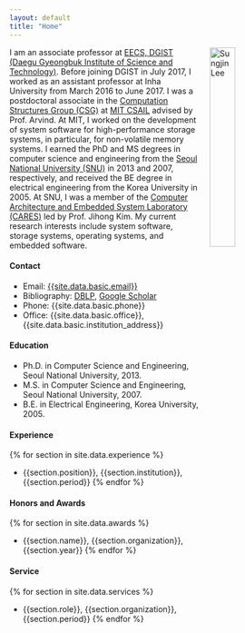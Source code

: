 ```yaml
---
layout: default
title: "Home"
---
```


<img align="right" style="width: 30%; padding-left: 3%;" src="{{ site.github.url }}/assets/profile.jpg" alt="Sungjin Lee">

I am an associate professor at [EECS, DGIST (Daegu Gyeongbuk Institute of Science and Technology)](eecs.dgist.ac.kr). Before joining DGIST in July 2017, I worked as an assistant professor at Inha University from March 2016 to June 2017. I was a postdoctoral associate in the [Computation Structures Group (CSG)](http://www.csg.csail.mit.edu/) at [MIT CSAIL](http://www.csail.mit.edu/) advised by Prof. Arvind. At MIT, I worked on the development of system software for high-performance storage systems, in particular, for non-volatile memory systems. I earned the PhD and MS degrees in computer science and engineering from the [Seoul National University (SNU)](http://snu.ac.kr/) in 2013 and 2007, respectively, and received the BE degree in electrical engineering from the Korea University in 2005. At SNU, I was a member of the [Computer Architecture and Embedded System Laboratory (CARES)](http://cares.snu.ac.kr/) led by Prof. Jihong Kim. My current research interests include system software, storage systems, operating systems, and embedded software.

#### Contact

- Email: [{{site.data.basic.email}}](mailto:{{site.data.basic.email}})
- Bibliography: [DBLP](https://dblp.uni-trier.de/pid/29/3671-1.html), [Google Scholar](https://scholar.google.com/citations?user=2Da8hHAAAAAJ&hl=en)
- Phone: {{site.data.basic.phone}}
- Office: {{site.data.basic.office}}, {{site.data.basic.institution_address}}

#### Education

- Ph.D. in Computer Science and Engineering, Seoul National University, 2013.
- M.S. in Computer Science and Engineering, Seoul National University, 2007.
- B.E. in Electrical Engineering, Korea University, 2005.

#### Experience

{% for section in site.data.experience %} 
- {{section.position}}, {{section.institution}}, {{section.period}} {% endfor %}

#### Honors and Awards
{% for section in site.data.awards %} 
- {{section.name}}, {{section.organization}}, {{section.year}} {% endfor %}

#### Service
{% for section in site.data.services %}
- {{section.role}}, {{section.organization}}, {{section.period}} {% endfor %}
